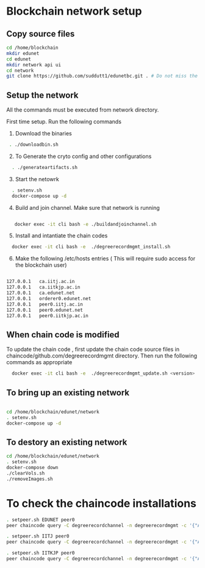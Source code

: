 # Blockchain network setup

## Copy source files
```sh
cd /home/blockchain
mkdir edunet
cd edunet
mkdir network api ui
cd network
git clone https://github.com/suddutt1/edunetbc.git . # Do not miss the .   

```

## Setup the network
All the commands must be executed from  network directory.  

First time setup. Run the following commands
 1. Download the binaries

```sh
 . ./downloadbin.sh

```

 2. To Generate the cryto config and other configurations
```sh
  . ./generateartifacts.sh
```


 3. Start the netowrk  

```sh
  . setenv.sh
  docker-compose up -d
```

 4. Build and join channel. Make sure that network is running

```sh

   docker exec -it cli bash -e ./buildandjoinchannel.sh

```

 5. Install and intantiate the chain codes
```sh
  docker exec -it cli bash -e  ./degreerecordmgmt_install.sh
```
6. Make the following /etc/hosts entries ( This will require sudo access for the blockchain user)

```sh

127.0.0.1	ca.iitj.ac.in        
127.0.0.1	ca.iitkjp.ac.in     
127.0.0.1	ca.edunet.net       
127.0.0.1	orderer0.edunet.net
127.0.0.1	peer0.iitj.ac.in    
127.0.0.1	peer0.edunet.net    
127.0.0.1	peer0.iitkjp.ac.in  

```
## When chain code is modified
To update the chain code , first update the chain code source files in chaincode/github.com/degreerecordmgmt directory.
Then run the following commands as appropriate

```sh
  docker exec -it cli bash -e  ./degreerecordmgmt_update.sh <version>
```

## To bring up an existing network
```sh

cd /home/blockchain/edunet/network
. setenv.sh
docker-compose up -d

```
## To destory  an existing network
```sh
cd /home/blockchain/edunet/network
. setenv.sh
docker-compose down
./clearVols.sh
./removeImages.sh

```

# To check the chaincode installations
```sh
. setpeer.sh EDUNET peer0
peer chaincode query -C degreerecordchannel -n degreerecordmgmt -c '{"Args":["probe"]}'

. setpeer.sh IITJ peer0
peer chaincode query -C degreerecordchannel -n degreerecordmgmt -c '{"Args":["probe"]}'

. setpeer.sh IITKJP peer0
peer chaincode query -C degreerecordchannel -n degreerecordmgmt -c '{"Args":["probe"]}'

```
